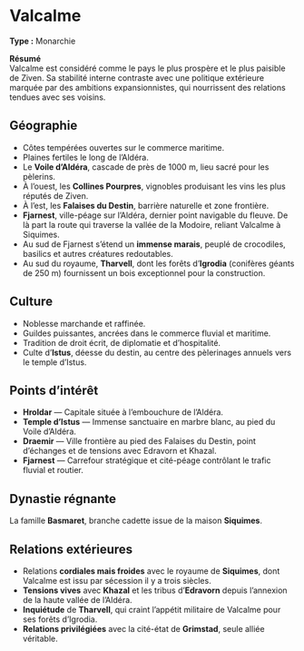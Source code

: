 # Valcalme 
**Type :** Monarchie  

**Résumé**  
Valcalme est considéré comme le pays le plus prospère et le plus paisible de Ziven. Sa stabilité interne contraste avec une politique extérieure marquée par des ambitions expansionnistes, qui nourrissent des relations tendues avec ses voisins.  

## Géographie  
- Côtes tempérées ouvertes sur le commerce maritime.  
- Plaines fertiles le long de l’Aldéra.  
- Le **Voile d’Aldéra**, cascade de près de 1000 m, lieu sacré pour les pèlerins.  
- À l’ouest, les **Collines Pourpres**, vignobles produisant les vins les plus réputés de Ziven.  
- À l’est, les **Falaises du Destin**, barrière naturelle et zone frontière.  
- **Fjarnest**, ville-péage sur l’Aldéra, dernier point navigable du fleuve. De là part la route qui traverse la vallée de la Modoire, reliant Valcalme à Siquimes.  
- Au sud de Fjarnest s’étend un **immense marais**, peuplé de crocodiles, basilics et autres créatures redoutables.  
- Au sud du royaume, **Tharvell**, dont les forêts d’**Igrodia** (conifères géants de 250 m) fournissent un bois exceptionnel pour la construction.  

## Culture  
- Noblesse marchande et raffinée.  
- Guildes puissantes, ancrées dans le commerce fluvial et maritime.  
- Tradition de droit écrit, de diplomatie et d’hospitalité.  
- Culte d’**Istus**, déesse du destin, au centre des pèlerinages annuels vers le temple d’Istus.  

## Points d’intérêt  
- **Hroldar** — Capitale située à l’embouchure de l’Aldéra.  
- **Temple d’Istus** — Immense sanctuaire en marbre blanc, au pied du Voile d’Aldéra.  
- **Draemir** — Ville frontière au pied des Falaises du Destin, point d’échanges et de tensions avec Edravorn et Khazal.  
- **Fjarnest** — Carrefour stratégique et cité-péage contrôlant le trafic fluvial et routier.  

## Dynastie régnante  
La famille **Basmaret**, branche cadette issue de la maison **Siquimes**.  

## Relations extérieures  
- Relations **cordiales mais froides** avec le royaume de **Siquimes**, dont Valcalme est issu par sécession il y a trois siècles.  
- **Tensions vives** avec **Khazal** et les tribus d’**Edravorn** depuis l’annexion de la haute vallée de l’Aldéra.  
- **Inquiétude** de **Tharvell**, qui craint l’appétit militaire de Valcalme pour ses forêts d’Igrodia.  
- **Relations privilégiées** avec la cité-état de **Grimstad**, seule alliée véritable.  
